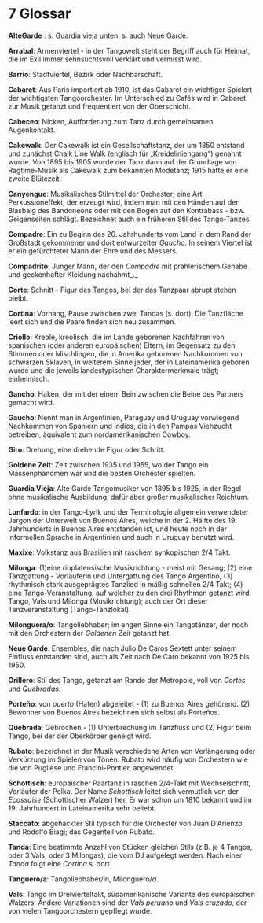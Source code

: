# 7 Glossar

**AlteGarde** : s. Guardia vieja unten, s. auch Neue Garde.

**Arrabal**: Armenviertel - in der Tangowelt steht der Begriff auch für Heimat, die im Exil immer sehnsuchtsvoll verklärt und vermisst wird.

**Barrio**: Stadtviertel, Bezirk oder Nachbarschaft.

**Cabaret**: Aus Paris importiert ab 1910, ist das Cabaret ein wichtiger Spielort der wichtigsten Tangoorchester. Im Unterschied zu Cafés wird in Cabaret zur Musik getanzt und frequentiert von der Oberschicht.

**Cabeceo**: Nicken, Aufforderung zum Tanz durch gemeinsamen Augenkontakt.

**Cakewalk**: Der Cakewalk ist ein Gesellschaftstanz, der um 1850 entstand und zunächst Chalk Line Walk (englisch für „Kreideliniengang“) genannt wurde. Von 1895 bis 1905 wurde der Tanz dann auf der Grundlage von Ragtime-Musik als Cakewalk zum bekannten Modetanz; 1915 hatte er eine zweite Blütezeit.

**Canyengue**: Musikalisches Stilmittel der Orchester; eine Art Perkussioneffekt, der erzeugt wird, indem man mit den Händen auf den Blasbalg des Bandoneons oder mit den Bogen auf den Kontrabass - bzw. Geigenseiten schlägt. Bezeichnet auch ein früheren Stil des Tango-Tanzes.

**Compadre**: Ein zu Beginn des 20. Jahrhunderts vom Land in dem Rand der Großstadt gekommener und dort entwurzelter _Gaucho._ In seinem Viertel ist er ein gefürchteter Mann der Ehre und des Messers.

**Compadrito**: Junger Mann, der den _Compadre_ mit prahlerischem Gehabe und geckenhafter Kleidung nachahmt_._

**Corte**: Schnitt - Figur des Tangos, bei der das Tanzpaar abrupt stehen bleibt.

**Cortina**: Vorhang, Pause zwischen zwei Tandas (s. dort). Die Tanzfläche leert sich und die Paare finden sich neu zusammen.

**Criollo**: Kreole, kreolisch. die im Lande geborenen Nachfahren von spanischen (oder anderen europäischen) Eltern, im Gegensatz zu den Stimmen oder Mischlingen, die in Amerika geborenen Nachkommen von schwarzen Sklaven, in weiterem Sinne jeder, der in Lateinamerika geboren wurde und die jeweils landestypischen Charaktermerkmale trägt; einheimisch.

**Gancho**: Haken, der mit der einem Bein zwischen die Beine des Partners gemacht wird.

**Gaucho**: Nennt man in Argentinien, Paraguay und Uruguay vorwiegend Nachkommen von Spaniern und Indios, die in den Pampas Viehzucht betreiben, äquivalent zum nordamerikanischen Cowboy.

**Giro**: Drehung, eine drehende Figur oder Schritt.

**Goldene Zeit**: Zeit zwischen 1935 und 1955, wo der Tango ein Massenphänomen war und die besten Orchester spielten.

**Guardia Vieja**: Alte Garde Tangomusiker von 1895 bis 1925, in der Regel ohne musikalische Ausbildung, dafür aber großer musikalischer Reichtum.

**Lunfardo**: in der Tango-Lyrik und der Terminologie allgemein verwendeter Jargon der Unterwelt von Buenos Aires, welche in der 2. Hälfte des 19. Jahrhunderts in Buenos Aires entstanden ist, und heute noch in der informellen Sprache in Argentinien und auch in Uruguay benutzt wird.

**Maxixe**: Volkstanz aus Brasilien mit raschem synkopischen 2/4 Takt.

**Milonga**: (1)eine rioplatensische Musikrichtung - meist mit Gesang; (2) eine Tanzgattung - Vorläuferin und Untergattung des Tango Argentino, (3) rhythmisch stark ausgeprägtes Tanzlied in mäßig schnellen 2/4 Takt; (4) eine Tango-Veranstaltung, auf welcher zu den drei Rhythmen getanzt wird: Tango, Vals und Milonga (Musikrichtung); auch der Ort dieser Tanzveranstaltung (Tango-Tanzlokal).

**Milonguera/o**: Tangoliebhaber; im engen Sinne ein Tangotänzer, der noch mit den Orchestern der _Goldenen Zeit_ getanzt hat.

**Neue Garde**: Ensembles, die nach Julio De Caros Sextett unter seinem Einfluss entstanden sind, auch als Zeit nach De Caro bekannt von 1925 bis 1950.

**Orillero**: Stil des Tango, getanzt am Rande der Metropole, voll von _Cortes_ und _Quebradas_.

**Porteño**: von _puerto_ (Hafen) abgeleitet - (1) zu Buenos Aires gehörend. (2) Bewohner von Buenos Aires bezeichnen sich selbst als Porteños.

**Quebrada**: Gebrochen - (1) Unterbrechung im Tanzfluss und (2) Figur beim Tango, bei der der Oberkörper geneigt wird.

**Rubato**: bezeichnet in der Musik verschiedene Arten von Verlängerung oder Verkürzung im Spielen von Tönen. Rubato wird häufig von Orchestern wie die von Pugliese und Francini-Pontier, angewendet.

**Schottisch**: europäischer Paartanz in raschen 2/4-Takt mit Wechselschritt, Vorläufer der Polka. Der Name _Schottisch_ leitet sich vermutlich von der _Ecossaise_ (Schottischer Walzer) her. Er war schon um 1810 bekannt und im 19. Jahrhundert in Lateinamerika sehr beliebt.

**Staccato**: abgehackter Stil typisch für die Orchester von Juan D'Arienzo und Rodolfo Biagi; das Gegenteil von Rubato.

**Tanda**: Eine bestimmte Anzahl von Stücken gleichen Stils (z.B. je 4 Tangos, oder 3 Vals, oder 3 Milongas), die vom DJ aufgelegt werden. Nach einer _Tanda_ folgt eine _Cortina_ s. dort.

**Tanguero/a**: Tangoliebhaber/in, Milonguero/_a_.

**Vals**: Tango im Dreivierteltakt, südamerikanische Variante des europäischen Walzers. Andere Variationen sind der _Vals peruano_ und _Vals cruzado_, der von vielen Tangoorchestern gepflegt wurde.
